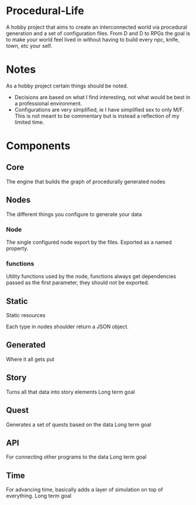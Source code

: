 # Procedural-Life

A hobby project that aims to create an interconnected world via procedural generation and a set of configuration files. From D and D to RPGs the goal is to make your world feel lived in without having to build every npc, knife, town, etc your self.

# Notes
As a hobby project certain things should be noted.
* Decisions are based on what I find interesting, not what would be best in a professional environment.
* Configurations are very simplified, ie I have simplified sex to only M/F. This is not meant to be commentary but is instead a reflection of my limited time.

# Components
## Core
The engine that builds the graph of procedurally generated nodes
## Nodes
The different things you configure to generate your data
### Node
The single configured node export by the files. Exported as a named property.
### functions
Utility functions used by the node, functions always get dependencies passed as the first parameter, they should not be exported.

## Static
Static resources

Each type in nodes shoulder return a JSON object.
## Generated
Where it all gets put
## Story
Turns all that data into story elements
Long term goal
## Quest
Generates a set of quests based on the data
Long term goal
## API
For connecting other programs to the data
Long term goal
## Time
For advancing time, basically adds a layer of simulation on top of everything.
Long term goal
